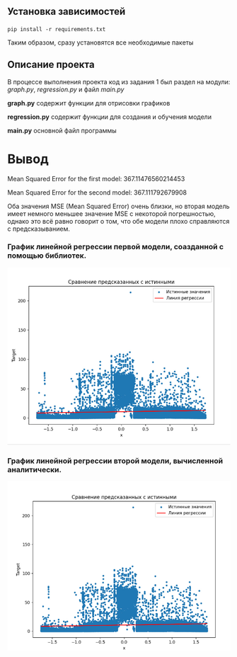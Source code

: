 ## Установка зависимостей
`pip install -r requirements.txt`

Таким образом, сразу установятся все необходимые пакеты

## Описание проекта
В процессе выполнения проекта код из задания 1 был раздел на модули: *graph.py*, *regression.py* и файл *main.py*

**graph.py** содержит функции для отрисовки графиков

**regression.py** содержит функции для создания и обучения модели

**main.py** основной файл программы

# Вывод
Mean Squared Error for the first model: 367.11476560214453

Mean Squared Error for the second model: 367.111792679908

Оба значения MSE (Mean Squared Error) очень близки, но вторая модель имеет немного меньшее значение MSE с некоторой погрешностью, однако это всё равно говорит о том, что обе модели плохо справляются с предсказыванием.
### График линейной регрессии первой модели, соазданной с помощью библиотек.
![График линейной регрессии первой модели, соазданной с помощью библиотек](https://github.com/JuliaDrama/Task2/blob/main/%D0%93%D1%80%D0%B0%D1%84%D0%B8%D0%BA%20%D0%BC%D0%BE%D0%B4%D0%B5%D0%BB%D1%8C1.jpg)

### График линейной регрессии второй модели, вычисленной аналитически.
![График линейной регрессии второй модели, вычисленной аналитически](https://github.com/JuliaDrama/Task2/blob/main/%D0%93%D1%80%D0%B0%D1%84%D0%B8%D0%BA%20%D0%BC%D0%BE%D0%B4%D0%B5%D0%BB%D1%8C%202.jpg)
